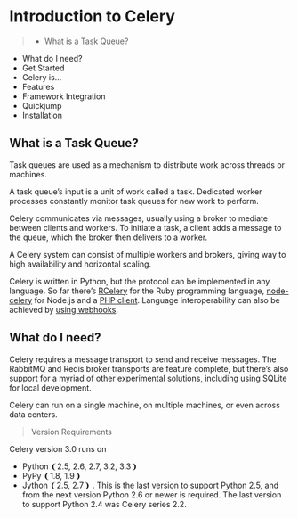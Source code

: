 # Introduction to Celery

>* What is a Task Queue?  
* What do I need?  
* Get Started  
* Celery is…  
* Features  
* Framework Integration  
* Quickjump  
* Installation  


## What is a Task Queue?

Task queues are used as a mechanism to distribute work across threads or machines.  

A task queue’s input is a unit of work called a task. Dedicated worker processes constantly monitor task queues for new work to perform.  

Celery communicates via messages, usually using a broker to mediate between clients and workers. To initiate a task, a client adds a message to the queue, which the broker then delivers to a worker.  

A Celery system can consist of multiple workers and brokers, giving way to high availability and horizontal scaling.  

Celery is written in Python, but the protocol can be implemented in any language. So far there’s [RCelery](http://leapfrogdevelopment.github.com/rcelery/) for the Ruby programming language, [node-celery](https://github.com/mher/node-celery) for Node.js and a [PHP client](https://github.com/gjedeer/celery-php). Language interoperability can also be achieved by [using webhooks](http://docs.celeryproject.org/en/latest/userguide/remote-tasks.html#guide-webhooks).  


## What do I need?
Celery requires a message transport to send and receive messages. The RabbitMQ and Redis broker transports are feature complete, but there’s also support for a myriad of other experimental solutions, including using SQLite for local development.  

Celery can run on a single machine, on multiple machines, or even across data centers.  

> Version Requirements

Celery version 3.0 runs on  

* Python ❨2.5, 2.6, 2.7, 3.2, 3.3❩  
* PyPy ❨1.8, 1.9❩  
* Jython ❨2.5, 2.7❩  .
This is the last version to support Python 2.5, and from the next version Python 2.6 or newer is required. The last version to support Python 2.4 was Celery series 2.2.  

